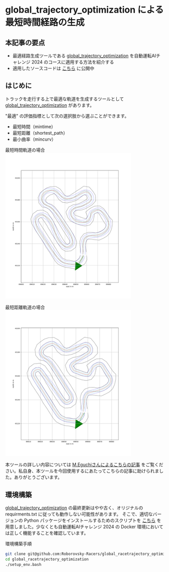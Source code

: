 # global_trajectory_optimization による最短時間経路の生成

## 本記事の要点

* 最適経路生成ツールである [global_trajectory_optimization](https://github.com/TUMFTM/global_racetrajectory_optimization) を自動運転AIチャレンジ 2024 のコースに適用する方法を紹介する
* 適用したソースコードは [こちら](https://github.com/Roborovsky-Racers/global_racetrajectory_optimization/tree/master) に公開中

## はじめに

トラックを走行する上で最適な軌道を生成するツールとして [global_trajectory_optimization](https://github.com/TUMFTM/global_racetrajectory_optimization) があります。



"最適" の評価指標として次の選択肢から選ぶことができます。
* 最短時間（mintime）
* 最短距離（shortest_path）
* 最小曲率（mincurv）

最短時間軌道の場合
<img src="https://github.com/Roborovsky-Racers/RoborovskyNote/blob/main/AutomotiveAIChallenge/2024/.images/global_trajectory_optimization/mintime.png?raw=true" width="400px"/>

最短距離軌道の場合
<img src="https://github.com/Roborovsky-Racers/RoborovskyNote/blob/main/AutomotiveAIChallenge/2024/.images/global_trajectory_optimization/shortest.png?raw=true" width="400px" />

本ツールの詳しい内容については [M.Eguchiさんによるこちらの記事](https://zenn.dev/tamago117/articles/b021d2fcb875cc) をご覧ください。私自身、本ツールを今回使用するにあたってこちらの記事に助けられました。ありがとうございます。

## 環境構築

[global_trajectory_optimization](https://github.com/TUMFTM/global_racetrajectory_optimization) の最終更新はやや古く、オリジナルの requirments.txt に従っても動作しない可能性があります。
そこで、適切なバージョンの Python パッケージをインストールするためのスクリプトを [こちら](https://github.com/Roborovsky-Racers/global_racetrajectory_optimization/blob/master/setup_env.bash) を用意しました。少なくとも自動運転AIチャレンジ 2024 の Docker 環境においては正しく機能することを確認しています。


環境構築手順


```bash
git clone git@github.com:Roborovsky-Racers/global_racetrajectory_optimization.git
cd global_racetrajectory_optimization
./setup_env.bash
```

